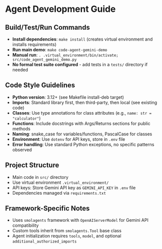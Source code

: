 # Agent Development Guide

## Build/Test/Run Commands
- **Install dependencies**: `make install` (creates virtual environment and installs requirements)
- **Run main demo**: `make code-agent-gemini-demo` 
- **Manual run**: `. .virtual_environment/bin/activate; src/code_agent_gemini_demo.py`
- **No formal test suite configured** - add tests in a `tests/` directory if needed

## Code Style Guidelines
- **Python version**: 3.12+ (see Makefile install-deb target)
- **Imports**: Standard library first, then third-party, then local (see existing code)
- **Classes**: Use type annotations for class attributes (e.g., `name: str = "calculator"`)
- **Functions**: Include docstrings with Args/Returns sections for public methods
- **Naming**: snake_case for variables/functions, PascalCase for classes
- **Environment**: Use `dotenv` for API keys, store in `.env` file
- **Error handling**: Use standard Python exceptions, no specific patterns observed

## Project Structure
- Main code in `src/` directory
- Use virtual environment `.virtual_environment/`
- API keys: Store Gemini API key as `GEMINI_API_KEY` in `.env` file
- Dependencies managed via `requirements.txt`

## Framework-Specific Notes  
- Uses `smolagents` framework with `OpenAIServerModel` for Gemini API compatibility
- Custom tools inherit from `smolagents.Tool` base class
- Agent initialization requires `tools`, `model`, and optional `additional_authorized_imports`